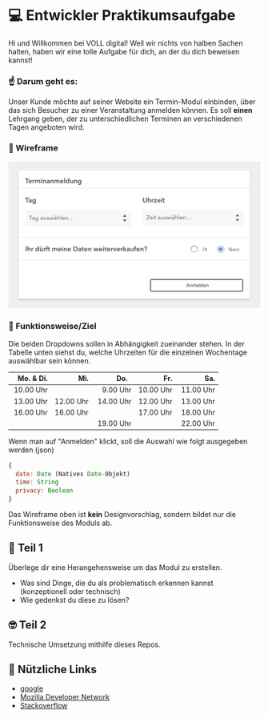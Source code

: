 # 💻 Entwickler Praktikumsaufgabe

Hi und Willkommen bei VOLL digital!
Weil wir nichts von halben Sachen halten, haben wir eine tolle Aufgabe für dich, an der du dich beweisen kannst!

### ☝️ Darum geht es:

Unser Kunde möchte auf seiner Website ein Termin-Modul einbinden, über das sich Besucher zu einer Veranstaltung anmelden können.
Es soll **einen** Lehrgang geben, der zu unterschiedlichen Terminen an verschiedenen Tagen angeboten wird.

### 🌅 Wireframe

![alt text](wire.png "Wireframe Terminanmeldung")

### 🏁 Funktionsweise/Ziel

Die beiden Dropdowns sollen in Abhängigkeit zueinander stehen. In der Tabelle unten siehst du, welche Uhrzeiten für die einzelnen Wochentage auswählbar sein können.

| Mo. & Di. | Mi.       | Do.       | Fr.       | Sa.       |
|----------:|----------:|----------:|----------:|----------:|
| 10.00 Uhr |           |  9.00 Uhr | 10.00 Uhr | 11.00 Uhr |
| 13.00 Uhr | 12.00 Uhr | 14.00 Uhr | 12.00 Uhr | 13.00 Uhr |
| 16.00 Uhr | 16.00 Uhr | 			    | 17.00 Uhr | 18.00 Uhr |
|           |           | 19.00 Uhr |           | 22.00 Uhr |

Wenn man auf "Anmelden" klickt, soll die Auswahl wie folgt ausgegeben werden (json)

```js
{
  date: Date (Natives Date-Objekt)
  time: String
  privacy: Boolean
}
```

Das Wireframe oben ist **kein** Designvorschlag, sondern bildet nur die Funktionsweise des Moduls ab.



## 🤔 Teil 1

Überlege dir eine Herangehensweise um das Modul zu erstellen.

- Was sind Dinge, die du als problematisch erkennen kannst (konzeptionell oder technisch)
- Wie gedenkst du diese zu lösen?


## 🤓 Teil 2

Technische Umsetzung mithilfe dieses Repos.



## 🔗 Nützliche Links

- [google](google.com)
- [Mozilla Developer Network](https://developer.mozilla.org/de/docs/Web)
- [Stackoverflow](https://stackoverflow.com/)

